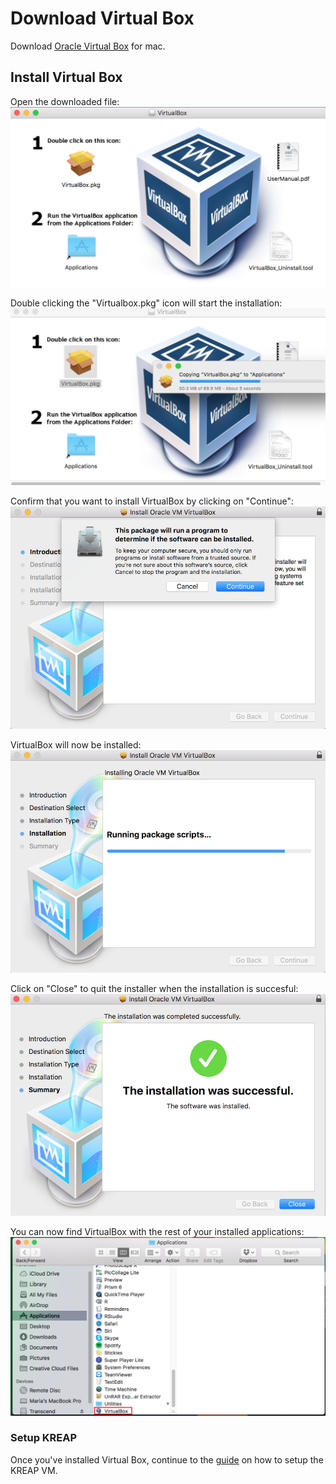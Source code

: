 # [](#header-1)Download Virtual Box

Download [Oracle Virtual Box](http://download.virtualbox.org/virtualbox/5.1.26/VirtualBox-5.1.26-117224-OSX.dmg) for mac.

## [](#header-2)Install Virtual Box

Open the downloaded file:
![virtual mac setup 2](img/virtual_box_mac2.png)  
  
Double clicking the "Virtualbox.pkg" icon will start the installation:
![virtual mac setup 3](img/virtual_box_mac3.png)  
  
Confirm that you want to install VirtualBox by clicking on "Continue":
![virtual mac setup 4](img/virtual_box_mac4.png)  
  
VirtualBox will now be installed:
![virtual mac setup 5](img/virtual_box_mac5.png)  
  
Click on "Close" to quit the installer when the installation is succesful:
![virtual mac setup 6](img/virtual_box_mac6.png)  

You can now find VirtualBox with the rest of your installed applications:  
![virtual mac setup 7](img/virtual_box_mac7.png)  

### [](#header-3)Setup KREAP

Once you've installed Virtual Box, continue to the [guide](setup_kreap) on how to setup the KREAP VM.
